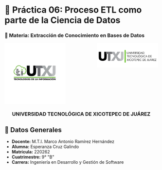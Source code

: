 # 🧪 Práctica 06: Proceso ETL como parte de la Ciencia de Datos  
### 📁 Materia: Extracción de Conocimiento en Bases de Datos

<div align="center">
  <img src="/img/logo_carrera.jpg" alt="Logo Carrera" width="200" align="left"/>
  <img src="/img/utxj_logo.png" alt="Logo Universidad" width="200" align="right"/>
</div>

<br clear="both"/>

<div align="center">
  <h3>UNIVERSIDAD TECNOLÓGICA DE XICOTEPEC DE JUÁREZ</h3>
</div>

## 👤 Datos Generales

- **Docente:** M.T.I. Marco Antonio Ramírez Hernández
- **Alumna:** Esperanza Cruz Galindo  
- **Matrícula:** 220262  
- **Cuatrimestre:** 9° "B"  
- **Carrera:** Ingeniería en Desarrollo y Gestión de Software  


</div>
